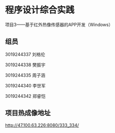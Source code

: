 # **程序设计综合实践**

项目3——基于红外热像传感器的APP开发（Windows）

## **组员**

3019244337 刘格伦

3019244338 樊振宇

3019244335 周子涵

3019244340 李世军

3019244342 郑睿恺

## **项目热成像地址**
http://47.100.63.226:8080/333_334/
